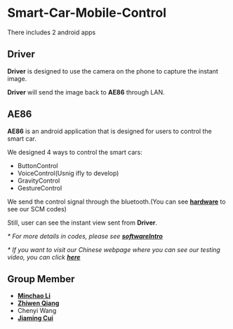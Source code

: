 # Smart-Car-Mobile-Control
There includes 2 android apps

<h2>Driver</h2>
<p><b>Driver</b> is designed to use the camera on the phone to capture the instant image.</p>
<p><b>Driver</b> will send the image back to <b>AE86</b> through LAN.</p>

<h2>AE86</h2>
<p><b>AE86</b> is an android application that is designed for users to control the smart car.</p>
<p>We designed 4 ways to control the smart cars:</p>
<ul type = 'disc'>
  <li>ButtonControl</li>
  <li>VoiceControl(Usnig ifly to develop)</li>
  <li>GravityControl</li>
  <li>GestureControl</li>
 </ul>
 <p>We send the control signal through the bluetooth.(You can see <a href="https://github.com/MarshalLeeeeee/Smart-Car-Mobile-Control/blob/master/hardware" target="_blank"><b>hardware</b></a> to see our SCM codes)</p>
 <p>Still, user can see the instant view sent from <b>Driver</b>.</p>
 
 <i>* For more details in codes, please see <a href="https://github.com/MarshalLeeeeee/Smart-Car-Mobile-Control/blob/master/softwareIntro/software_Intro.txt" target="_blank"><b>softwareIntro</b></a><br/></i>
 
 <i>* If you want to visit our Chinese webpage where you can see our testing video, you can click <a href="http://eelab.sjtu.edu.cn/kc/2017-12/C31/index.html" target="_blank"><b>here</b></a><br/></i>
 
 <h2>Group Member</h2>
 <ul type = 'disc'>
  <li><a href="https://github.com/MarshalLeeeeee" target="_blank"><b>Minchao Li</b></a></li>
  <li><a href="https://github.com/QLightman" target="_blank"><b>Zhiwen Qiang</b></a></li>
  <li>Chenyi Wang</li>
  <li><a href="https://github.com/JiamingCui" target="_blank"><b>Jiaming Cui</b></a></li>
 </ul>
